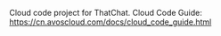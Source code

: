 Cloud code project for ThatChat. Cloud Code Guide: https://cn.avoscloud.com/docs/cloud_code_guide.html